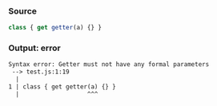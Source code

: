 ### Source
```js parse:expr
class { get getter(a) {} }
```

### Output: error
```txt
Syntax error: Getter must not have any formal parameters
 --> test.js:1:19
  |
1 | class { get getter(a) {} }
  |                   ^^^ 
```
